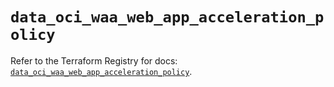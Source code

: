# `data_oci_waa_web_app_acceleration_policy`

Refer to the Terraform Registry for docs: [`data_oci_waa_web_app_acceleration_policy`](https://registry.terraform.io/providers/hashicorp/oci/7.19.0/docs/data-sources/waa_web_app_acceleration_policy).
